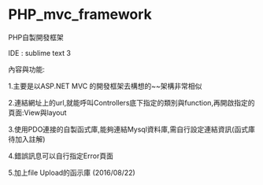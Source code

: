 # PHP_mvc_framework

PHP自製開發框架

IDE : sublime text 3

內容與功能:

  1.主要是以ASP.NET MVC 的開發框架去構想的~~架構非常相似

  2.連結網址上的url,就能呼叫Controllers底下指定的類別與function,再開啟指定的頁面:View與layout

  3.使用PDO連接的自製函式庫,能夠連結Mysql資料庫,需自行設定連結資訊(函式庫待加入註解)

  4.錯誤訊息可以自行指定Error頁面

  5.加上file Upload的函示庫 (2016/08/22)
